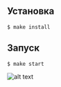 ## Установка

```
$ make install
```

## Запуск

```
$ make start
```
![alt text](file:///C:/Users/toxai/OneDrive/Рабочий%20стол/Новая%20папка/%E2%81%9FУчёба/img.Проект/123.png)